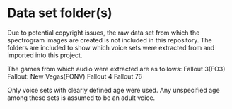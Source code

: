# Data set folder(s)
 Due to potential copyright issues, the raw data set from which the spectrogram images are created is not included in this repository. The folders are included to show which voice sets were extracted from and imported into this project.
 
 The games from which audio were extracted are as follows:
 Fallout 3(FO3)
 Fallout: New Vegas(FONV)
 Fallout 4
 Fallout 76
 
 Only voice sets with clearly defined age were used. Any unspecified age among these sets is assumed to be an adult voice.